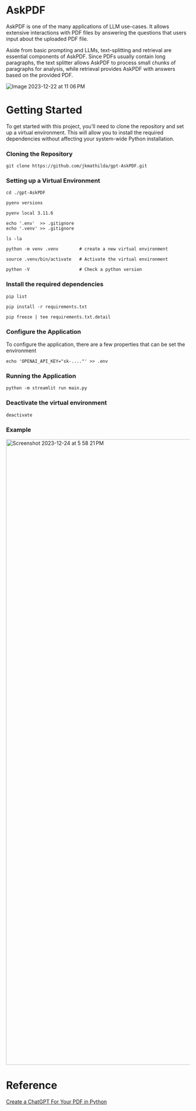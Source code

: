 # AskPDF
AskPDF is one of the many applications of LLM use-cases. It allows extensive interactions with PDF files by answering the questions that users input about the uploaded PDF file.

Aside from basic prompting and LLMs, text-splitting and retrieval are essential components of AskPDF. Since PDFs usually contain long paragraphs, the text splitter allows AskPDF to process small chunks of paragraphs for analysis, while retrieval provides AskPDF with answers based on the provided PDF. 

![Image 2023-12-22 at 11 06 PM](https://github.com/jkmathilda/ChatGPT-Chatbot/assets/142202145/25da1fef-1ed8-40a8-a80b-de50aaf1c648)

# Getting Started

To get started with this project, you'll need to clone the repository and set up a virtual environment. This will allow you to install the required dependencies without affecting your system-wide Python installation.

### Cloning the Repository

    git clone https://github.com/jkmathilda/gpt-AskPDF.git

### Setting up a Virtual Environment

    cd ./gpt-AskPDF

    pyenv versions

    pyenv local 3.11.6

    echo '.env'  >> .gitignore
    echo '.venv' >> .gitignore

    ls -la

    python -m venv .venv        # create a new virtual environment

    source .venv/bin/activate   # Activate the virtual environment

    python -V                   # Check a python version

### Install the required dependencies

    pip list

    pip install -r requirements.txt

    pip freeze | tee requirements.txt.detail

### Configure the Application

To configure the application, there are a few properties that can be set the environment

    echo 'OPENAI_API_KEY="sk-...."' >> .env

### Running the Application

    python -m streamlit run main.py

### Deactivate the virtual environment

    deactivate

### Example

<img width="1710" alt="Screenshot 2023-12-24 at 5 58 21 PM" src="https://github.com/jkmathilda/AskPDF/assets/142202145/71966668-e2fd-40dd-94cf-c6aa407cda4c">

# Reference

[Create a ChatGPT For Your PDF in Python](https://www.youtube.com/watch?v=wUAUdEw5oxM)
